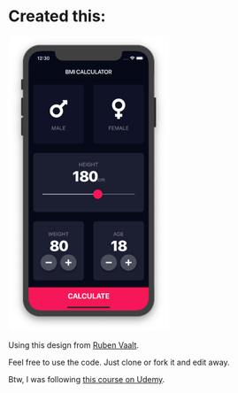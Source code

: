 # Created this:
<img src="./docs/bmi-caclulator-screenshot.png" width="290" alt="Check where you are with your weight.">

Using this design from [Ruben Vaalt](https://dribbble.com/shots/4585382-Simple-BMI-Calculator).

Feel free to use the code. Just clone or fork it and edit away.

Btw, I was following [this course on Udemy](https://www.udemy.com/flutter-bootcamp-with-dart).
